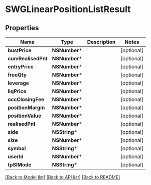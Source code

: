 # SWGLinearPositionListResult

## Properties
Name | Type | Description | Notes
------------ | ------------- | ------------- | -------------
**bustPrice** | **NSNumber*** |  | [optional] 
**cumRealisedPnl** | **NSNumber*** |  | [optional] 
**entryPrice** | **NSNumber*** |  | [optional] 
**freeQty** | **NSNumber*** |  | [optional] 
**leverage** | **NSNumber*** |  | [optional] 
**liqPrice** | **NSNumber*** |  | [optional] 
**occClosingFee** | **NSNumber*** |  | [optional] 
**positionMargin** | **NSNumber*** |  | [optional] 
**positionValue** | **NSNumber*** |  | [optional] 
**realisedPnl** | **NSNumber*** |  | [optional] 
**side** | **NSString*** |  | [optional] 
**size** | **NSNumber*** |  | [optional] 
**symbol** | **NSString*** |  | [optional] 
**userId** | **NSNumber*** |  | [optional] 
**tpSlMode** | **NSString*** |  | [optional] 

[[Back to Model list]](../README.md#documentation-for-models) [[Back to API list]](../README.md#documentation-for-api-endpoints) [[Back to README]](../README.md)


